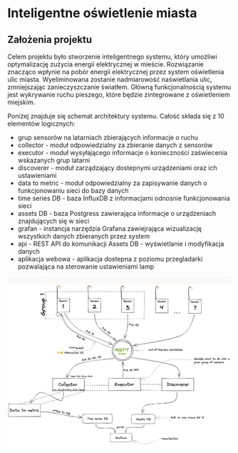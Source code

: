 # Inteligentne oświetlenie miasta

## Założenia projektu

Celem projektu było stworzenie inteligentnego systemu, który umożliwi optymalizację zużycia energii elektrycznej w mieście. 
Rozwiązanie znacząco wpłynie na pobór energii elektrycznej przez system oświetlenia ulic miasta. 
Wyeliminowana zostanie nadmiarowość  naświetlania ulic, zmniejszając zanieczyszczanie światłem. 
Główną funkcjonalnością systemu jest wykrywanie ruchu pieszego, które będzie zintegrowane z oświetleniem miejskim. 

Poniżej znajduje się schemat architektury systemu. Całość składa się z 10 elementów logicznych:

- grup sensorów na latarniach zbierających informacje o ruchu 
- collector - moduł odpowiedzialny za zbieranie danych z sensorów
- executor - moduł wysyłającego informacje o konieczności zaświecenia wskazanych grup latarni
- discoverer - moduł zarządzający dostepnymi urządzeniami oraz ich ustawieniami
- data to metric - moduł odpowiedzialny za zapisywanie danych o funkcjonowaniu sieci do bazy danych
- time series DB - baza InfluxDB z informacjami odnosnie funkcjonowania sieci
- assets DB - baza Postgress zawierająca informacje o urządzeniach znajdujących się w sieci
- grafan - instancja narzędzia Grafana zawiejrająca wizualizację wszystkich danych zbieranych przez system
- api - REST API do komunikacji Assets DB - wyświetlanie i modyfikacja danych
- aplikacja webowa - aplikacja dostepna z poziomu przegladarki pozwalająca na sterowanie ustawieniami lamp

![Screenshot](img/Architecture.PNG)
